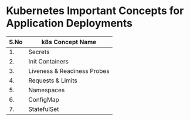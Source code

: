 # Kubernetes Important Concepts for Application Deployments

| S.No  | k8s Concept Name |
| ------------- | ------------- |
| 1.  | Secrets  |
| 2.  | Init Containers  |
| 3.  | Liveness & Readiness Probes  |
| 4.  | Requests & Limits  |
| 5.  | Namespaces  |
| 6.  | ConfigMap  |
| 7.  | StatefulSet  |
